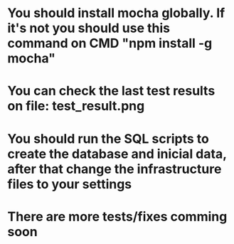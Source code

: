 # You should install mocha globally. If it's not you should use this command on CMD "npm install -g mocha"
# You can check the last test results on file: test_result.png
# You should run the SQL scripts to create the database and inicial data, after that change the infrastructure files to your settings
# There are more tests/fixes comming soon